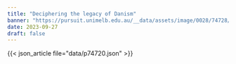 ```yaml
---
title: "Deciphering the legacy of Danism"
banner: "https://pursuit.unimelb.edu.au/__data/assets/image/0028/74728/Deciphering-the-legacy-of-Danism_9c658f97-2a66-4044-9d82-8e45c8b693dc.jpg"
date: 2023-09-27
draft: false
---
```


{{< json_article file="data/p74720.json" >}}